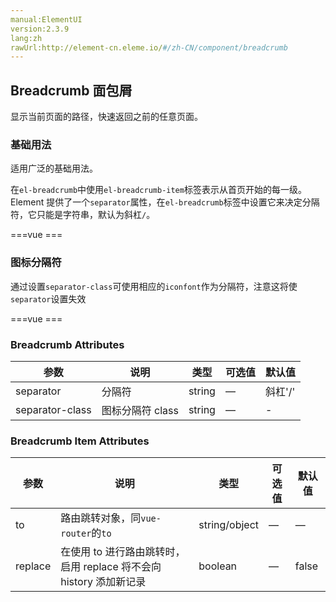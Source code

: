 ```yaml
---
manual:ElementUI
version:2.3.9
lang:zh
rawUrl:http://element-cn.eleme.io/#/zh-CN/component/breadcrumb
---
```



## Breadcrumb 面包屑<a name="breadcrumb-mian-bao-xie"></a>


显示当前页面的路径，快速返回之前的任意页面。


### 基础用法<a name="ji-chu-yong-fa"></a>


适用广泛的基础用法。



在`el-breadcrumb`中使用`el-breadcrumb-item`标签表示从首页开始的每一级。Element 提供了一个`separator`属性，在`el-breadcrumb`标签中设置它来决定分隔符，它只能是字符串，默认为斜杠`/`。



===vue
<template><div>

<el-breadcrumb separator="/">
  <el-breadcrumb-item :to="{ path: '/' }">首页</el-breadcrumb-item>
  <el-breadcrumb-item><a href="/">活动管理</a></el-breadcrumb-item>
  <el-breadcrumb-item>活动列表</el-breadcrumb-item>
  <el-breadcrumb-item>活动详情</el-breadcrumb-item>
</el-breadcrumb>

</div></template>
===





### 图标分隔符<a name="tu-biao-fen-ge-fu"></a>


通过设置`separator-class`可使用相应的`iconfont`作为分隔符，注意这将使`separator`设置失效



===vue
<template><div>

<el-breadcrumb separator-class="el-icon-arrow-right">
  <el-breadcrumb-item :to="{ path: '/' }">首页</el-breadcrumb-item>
  <el-breadcrumb-item>活动管理</el-breadcrumb-item>
  <el-breadcrumb-item>活动列表</el-breadcrumb-item>
  <el-breadcrumb-item>活动详情</el-breadcrumb-item>
</el-breadcrumb>

</div></template>
===





### Breadcrumb Attributes<a name="breadcrumb-attributes"></a>
参数 | 说明 | 类型 | 可选值 | 默认值 
 ---  |  ---  |  ---  |  ---  |  ---  | 
separator | 分隔符 | string | — | 斜杠&#39;/&#39; 
separator-class | 图标分隔符 class | string | — | - 


### Breadcrumb Item Attributes<a name="breadcrumb-item-attributes"></a>
参数 | 说明 | 类型 | 可选值 | 默认值 
 ---  |  ---  |  ---  |  ---  |  ---  | 
to | 路由跳转对象，同`vue-router`的`to` | string/object | — | — 
replace | 在使用 to 进行路由跳转时，启用 replace 将不会向 history 添加新记录 | boolean | — | false 

